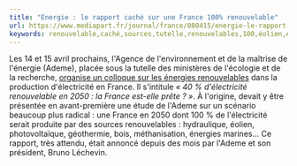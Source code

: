 ```yaml
---
title: "Energie : le rapport caché sur une France 100% renouvelable"
url: https://www.mediapart.fr/journal/france/080415/energie-le-rapport-cache-sur-une-france-100-renouvelable?utm_source=twitter&utm_medium=social&utm_campaign=Sharing&xtor=CS3-67
keywords: renouvelable,caché,sources,tutelle,renouvelables,100,éolien,energie,france,lademe,rapport,étude,délectricité,énergies,2050
---
```

Les 14 et 15 avril prochains, l'Agence de l'environnement et de la maîtrise de l'énergie (Ademe), placée sous la tutelle des ministères de l'écologie et de la recherche, [organise un colloque sur les énergies renouvelables](http://www.colloque-mixelectriqueenr.ademe.fr/) dans la production d'électricité en France. Il s'intitule *« 40 % d'électricité renouvelable en 2050 : la France est-elle prête ? »*. À l'origine, devait y être présentée en avant-première une étude de l'Ademe sur un scénario beaucoup plus radical : une France en 2050 dont 100 % de l'électricité serait produite par des sources renouvelables : hydraulique, éolien, photovoltaïque, géothermie, bois, méthanisation, énergies marines... Ce rapport, très attendu, était annoncé depuis des mois par l'Ademe et son président, Bruno Léchevin.
